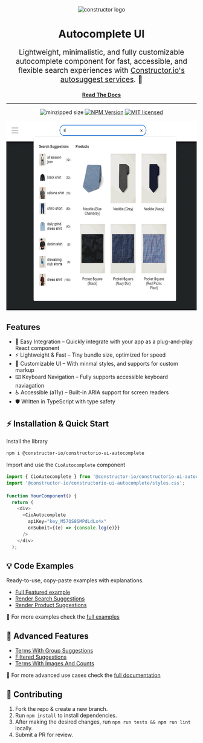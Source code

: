 <div align="center">
  <img src="https://constructor.com/hubfs/constructor-favicon-2024-1.svg" alt="constructor logo" title="constructor logo" width="220px" height="220px">
  
  <h1>Autocomplete UI</h1>

  <p align="center" style="font-size: 1.2rem;">Lightweight, minimalistic, and fully customizable autocomplete component for fast, accessible, and flexible search experiences with <a href='https://constructor.com/solutions/search'>Constructor.io's autosuggest services</a>. 🚀</p>

  [**Read The Docs**](https://constructor-io.github.io/constructorio-ui-autocomplete/?path=/docs/autocomplete-component--docs)
</div>

<hr />
<div align="center">

![minzipped size](https://img.shields.io/bundlephobia/minzip/@constructor-io/constructorio-ui-autocomplete?color=green&style=flat-square)
[![NPM Version](https://img.shields.io/npm/v/@constructor-io/constructorio-ui-autocomplete?style=flat-square)](https://www.npmjs.com/package/@constructor-io/constructorio-ui-autocomplete)
[![MIT licensed](https://img.shields.io/badge/license-MIT-blue.svg?style=flat-square)](https://github.com/Constructor-io/constructorio-ui-autocomplete/blob/main/LICENSE)

<img src="assets/autocomplete-ui-demonstration.gif" alt="Autocomplete UI demonstration" height="500">

</div>

## Features

- 🔌 Easy Integration – Quickly integrate with your app as a plug-and-play React component
- ⚡ Lightweight & Fast – Tiny bundle size, optimized for speed
- 🎨 Customizable UI – With minmal styles, and supports for custom markup
- ⌨️ Keyboard Navigation – Fully supports accessible keyboard naviagation
- ♿ Accessible (a11y) – Built-in ARIA support for screen readers
- 🛡 Written in TypeScript with type safety

## ⚡ Installation & Quick Start
Install the library

```sh
npm i @constructor-io/constructorio-ui-autocomplete
```

Import and use the `CioAutocomplete` component

```ts
import { CioAutocomplete } from '@constructor-io/constructorio-ui-autocomplete';
import '@constructor-io/constructorio-ui-autocomplete/styles.css';

function YourComponent() {
  return (
    <div>
      <CioAutocomplete 
        apiKey="key_M57QS8SMPdLdLx4x"
        onSubmit={(e) => {console.log(e)}}
      />
    </div>
  );
```

## 💡 Code Examples

Ready-to-use, copy-paste examples with explanations.

- [Full Featured example](https://constructor-io.github.io/constructorio-ui-autocomplete/?path=/docs/autocomplete-component--docs#full-featured-and-styled-example)
- [Render Search Suggestions](https://constructor-io.github.io/constructorio-ui-autocomplete/?path=/docs/autocomplete-component-sections--docs#render-search-suggestions)
- [Render Product Suggestions](https://constructor-io.github.io/constructorio-ui-autocomplete/?path=/docs/autocomplete-component-sections--docs#render-suggested-products)

🔹 For more examples check the [full examples](https://constructor-io.github.io/constructorio-ui-autocomplete/?path=/docs/autocomplete-component--docs)

## 🚀 Advanced Features

- [Terms With Group Suggestions](https://constructor-io.github.io/constructorio-ui-autocomplete/?path=/docs/autocomplete-component-advanced-parameters--docs#terms-with-group-suggestions)
- [Filtered Suggestions](https://constructor-io.github.io/constructorio-ui-autocomplete/?path=/docs/autocomplete-component-advanced-parameters--docs#filtered-suggestions)
- [Terms With Images And Counts](https://constructor-io.github.io/constructorio-ui-autocomplete/?path=/docs/autocomplete-component-advanced-parameters--docs#terms-with-images-and-counts)

🔹 For more advanced use cases check the [full documentation](https://constructor-io.github.io/constructorio-ui-autocomplete/?path=/docs/autocomplete-component-advanced-parameters--docs)

## 🤝 Contributing

1. Fork the repo & create a new branch.
2. Run `npm install` to install dependencies.
3. After making the desired changes, run `npm run tests && npm run lint` locally.
4. Submit a PR for review.
